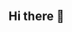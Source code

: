 ## Hi there 👋

<!--

**Here are some ideas to get you started:**

🙋‍♀️ This is the PythOS organisation, where PythOS is stored.
🌈 If you want to contribute, you can e-mail me about joining the team at captainawesomejnr@outlook.com.au .
👩‍💻 Useful info - PythOS is a Python program made for a small amout of storage as a sub-operating system.
🍿 Fun fact - I eat Weet-Bix for brekkie!
🧙 Remember, you can do mighty things with the power of [Markdown](https://docs.github.com/github/writing-on-github/getting-started-with-writing-and-formatting-on-github/basic-writing-and-formatting-syntax)
-->
